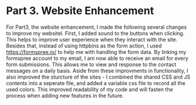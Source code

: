 # Part 3. Website Enhancement

For Part3, the website enhancement, I made the following several changes to improve my websitel. First, I added sound to the buttons when clicking. This helps to improve user experience when they interact with the site. Besides that, instead of using httpbins as the form action, I used https://formspree.io/ to help me with handling the form data. By linking my formspree account to my email, I am now able to receive an email for every form submissions. This allows me to view and response to the contact messages on a daily basis. Aside from these improvments in functionality, I also improved the sturcture of the sites - I combined the shared CSS and JS contents into a seperate file, and added a variable css file to record all the used colors. This improved readability of my code and will fasten the process when adding new features in the future.

